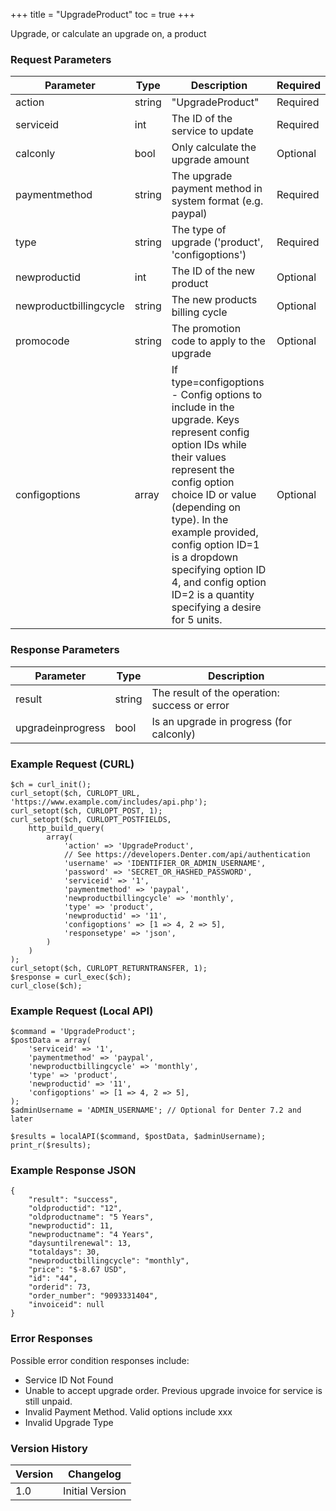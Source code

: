 +++
title = "UpgradeProduct"
toc = true
+++

Upgrade, or calculate an upgrade on, a product

### Request Parameters

| Parameter | Type | Description | Required |
| --------- | ---- | ----------- | -------- |
| action | string | "UpgradeProduct" | Required |
| serviceid | int | The ID of the service to update | Required |
| calconly | bool | Only calculate the upgrade amount | Optional |
| paymentmethod | string | The upgrade payment method in system format (e.g. paypal) | Required |
| type | string | The type of upgrade ('product', 'configoptions') | Required |
| newproductid | int | The ID of the new product | Optional |
| newproductbillingcycle | string | The new products billing cycle | Optional |
| promocode | string | The promotion code to apply to the upgrade | Optional |
| configoptions | array | If type=configoptions - Config options to include in the upgrade. Keys represent config option IDs while their values represent the config option choice ID or value (depending on type). In the example provided, config option ID=1 is a dropdown specifying option ID 4, and config option ID=2 is a quantity specifying a desire for 5 units. | Optional |

### Response Parameters

| Parameter | Type | Description |
| --------- | ---- | ----------- |
| result | string | The result of the operation: success or error |
| upgradeinprogress | bool | Is an upgrade in progress (for calconly) |


### Example Request (CURL)

```
$ch = curl_init();
curl_setopt($ch, CURLOPT_URL, 'https://www.example.com/includes/api.php');
curl_setopt($ch, CURLOPT_POST, 1);
curl_setopt($ch, CURLOPT_POSTFIELDS,
    http_build_query(
        array(
            'action' => 'UpgradeProduct',
            // See https://developers.Denter.com/api/authentication
            'username' => 'IDENTIFIER_OR_ADMIN_USERNAME',
            'password' => 'SECRET_OR_HASHED_PASSWORD',
            'serviceid' => '1',
            'paymentmethod' => 'paypal',
            'newproductbillingcycle' => 'monthly',
            'type' => 'product',
            'newproductid' => '11',
            'configoptions' => [1 => 4, 2 => 5],
            'responsetype' => 'json',
        )
    )
);
curl_setopt($ch, CURLOPT_RETURNTRANSFER, 1);
$response = curl_exec($ch);
curl_close($ch);
```


### Example Request (Local API)

```
$command = 'UpgradeProduct';
$postData = array(
    'serviceid' => '1',
    'paymentmethod' => 'paypal',
    'newproductbillingcycle' => 'monthly',
    'type' => 'product',
    'newproductid' => '11',
    'configoptions' => [1 => 4, 2 => 5],
);
$adminUsername = 'ADMIN_USERNAME'; // Optional for Denter 7.2 and later

$results = localAPI($command, $postData, $adminUsername);
print_r($results);
```


### Example Response JSON

```
{
    "result": "success",
    "oldproductid": "12",
    "oldproductname": "5 Years",
    "newproductid": 11,
    "newproductname": "4 Years",
    "daysuntilrenewal": 13,
    "totaldays": 30,
    "newproductbillingcycle": "monthly",
    "price": "$-8.67 USD",
    "id": "44",
    "orderid": 73,
    "order_number": "9093331404",
    "invoiceid": null
}
```


### Error Responses

Possible error condition responses include:

* Service ID Not Found
* Unable to accept upgrade order. Previous upgrade invoice for service is still unpaid.
* Invalid Payment Method. Valid options include xxx
* Invalid Upgrade Type


### Version History

| Version | Changelog |
| ------- | --------- |
| 1.0 | Initial Version |
